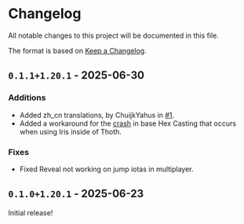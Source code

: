 # Changelog

All notable changes to this project will be documented in this file.

The format is based on [Keep a Changelog](https://keepachangelog.com/en/1.1.0/).

## `0.1.1+1.20.1` - 2025-06-30

### Additions

- Added zh_cn translations, by ChuijkYahus in [#1](https://github.com/object-Object/Caduceus/pull/1).
- Added a workaround for the [crash](https://github.com/FallingColors/HexMod/issues/804) in base Hex Casting that occurs when using Iris inside of Thoth.

### Fixes

- Fixed Reveal not working on jump iotas in multiplayer.

## `0.1.0+1.20.1` - 2025-06-23

Initial release!
